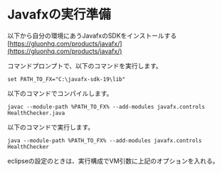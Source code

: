 

# Javafxの実行準備

以下から自分の環境にあうJavafxのSDKをインストールする  
[https://gluonhq.com/products/javafx/](https://gluonhq.com/products/javafx/)  

コマンドプロンプトで、以下のコマンドを実行します。  

```
set PATH_TO_FX="C:\javafx-sdk-19\lib"
```

以下のコマンドでコンパイルします。  

```
javac --module-path %PATH_TO_FX% --add-modules javafx.controls HealthChecker.java
```

以下のコマンドで実行します。  

```
java --module-path %PATH_TO_FX% --add-modules javafx.controls HealthChecker
```

eclipseの設定のときは、実行構成でVM引数に上記のオプションを入れる。


